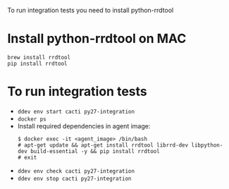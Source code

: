 To run integration tests you need to install python-rrdtool

Install python-rrdtool on MAC
=============================
```
brew install rrdtool
pip install rrdtool
```

To run integration tests
========================
* `ddev env start cacti py27-integration`
* `docker ps`
*  Install required dependencies in agent image:
    ```
    $ docker exec -it <agent_image> /bin/bash
    # apt-get update && apt-get install rrdtool librrd-dev libpython-dev build-essential -y && pip install rrdtool
    # exit
    ```
* `ddev env check cacti py27-integration`
* `ddev env stop cacti py27-integration`
